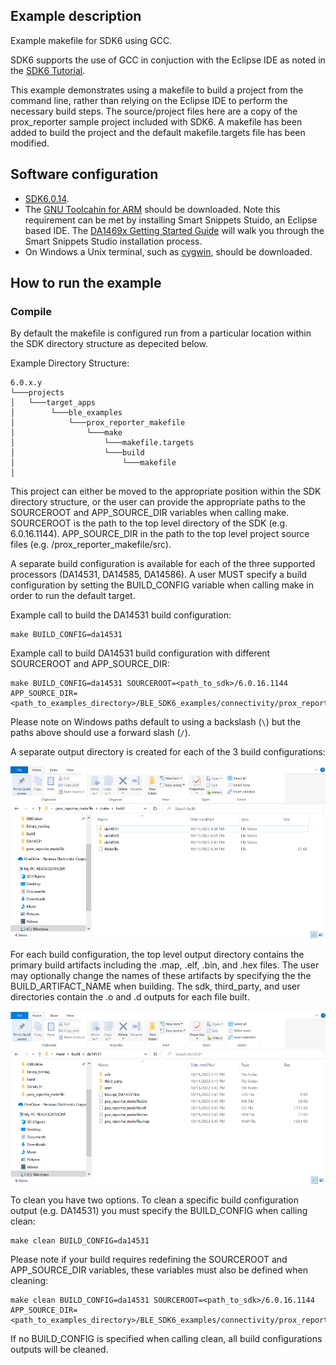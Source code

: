 ## Example description

Example makefile for SDK6 using GCC. 

SDK6 supports the use of GCC in conjuction with the Eclipse IDE as noted in the [SDK6 Tutorial](http://lpccs-docs.renesas.com/Tutorial_SDK6/eclipse_gcc.html).

This example demonstrates using a makefile to build a project from the command line, rather than relying on the Eclipse IDE to perform the necessary build steps. 
The source/project files here are a copy of the prox_reporter sample project included with SDK6. A makefile has been added to build the project and the default makefile.targets
file has been modified. 


## Software configuration

- [SDK6.0.14](https://www.dialog-semiconductor.com/da14531_sdk_latest).
- The [GNU Toolcahin for ARM](https://developer.arm.com/Tools%20and%20Software/GNU%20Toolchain) should be downloaded. Note this requirement can be met by installing Smart Snippets Stuido, an Eclipse based IDE.
The [DA1469x Getting Started Guide](http://lpccs-docs.renesas.com/um-b-090-da1469x_getting_started/Software_Development_Tools/Software_Development_Tools.html#smartsnippets-tm-studio-installation-and-starting)
will walk you through the Smart Snippets Studio installation process.  
- On Windows a Unix terminal, such as [cygwin](https://www.cygwin.com/), should be downloaded.


## How to run the example

### Compile

By default the makefile is configured run from a particular location within the SDK directory structure as depecited below.  

Example Directory Structure:

```
6.0.x.y
└───projects
│   └───target_apps
│        └───ble_examples
│            └───prox_reporter_makefile
│                └───make
│                    └───makefile.targets
│                    └───build
│                        └───makefile
│
```

This project can either be moved to the appropriate position within the SDK directory structure, or the user can provide the appropriate paths to the SOURCEROOT and APP_SOURCE_DIR variables when calling make.
SOURCEROOT is the path to the top level directory of the SDK (e.g. 6.0.16.1144). APP_SOURCE_DIR in the path to the top level project source files (e.g. <path on your machine>/prox_reporter_makefile/src).

A separate build configuration is available for each of the three supported processors (DA14531, DA14585, DA14586). A user MUST specify a build configuration by setting the BUILD_CONFIG variable when calling make 
in order to run the default target.

Example call to build the DA14531 build configuration:

```
make BUILD_CONFIG=da14531
```

Example call to build DA14531 build configuration with different SOURCEROOT and APP_SOURCE_DIR:

```
make BUILD_CONFIG=da14531 SOURCEROOT=<path_to_sdk>/6.0.16.1144 APP_SOURCE_DIR=<path_to_examples_directory>/BLE_SDK6_examples/connectivity/prox_reporter_makefile/src
```

Please note on Windows paths default to using a backslash (`\`) but the paths above should use a forward slash (`/`).

A separate output directory is created for each of the 3 build configurations: 

![build_output_dirs](assets/build_output_dirs.PNG)

For each build configuration, the top level output directory contains the primary build artifacts including the .map, .elf, .bin, and .hex files. The user may optionally change the names of these artifacts by specifying the the BUILD_ARTIFACT_NAME when building.
The sdk, third_party, and user directories contain the .o and .d outputs for each file built.

![da14531_output_top](assets/da14531_output_top.PNG)

To clean you have two options. To clean a specific build configuration output (e.g. DA14531) you must specify the BUILD_CONFIG when calling clean:

```
make clean BUILD_CONFIG=da14531
```

Please note if your build requires redefining the SOURCEROOT and APP_SOURCE_DIR variables, these variables must also be defined when cleaning:

```
make clean BUILD_CONFIG=da14531 SOURCEROOT=<path_to_sdk>/6.0.16.1144 APP_SOURCE_DIR=<path_to_examples_directory>/BLE_SDK6_examples/connectivity/prox_reporter_makefile/src
```

If no BUILD_CONFIG is specified when calling clean, all build configurations outputs will be cleaned.
